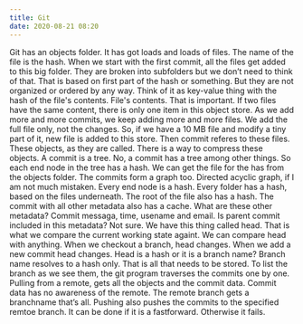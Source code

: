 ```yaml
---
title: Git
date: 2020-08-21 08:20
---
```

Git has an objects folder. It has got loads and loads of files. The name of the file is the hash. When we start with the first commit, all the files get added to this big folder. They are broken into subfolders but we don’t need to think of that. That is based on first part of the hash or something. But they are not organized or ordered by any way. Think of it as key-value thing with the hash of the file's contents. File's contents. That is important. If two files have the same content, there is only one item in this object store. As we add more and more commits, we keep adding more and more files. We add the full file only, not the changes. So, if we have a 10 MB file and modify a tiny part of it, new file is added to this store. Then commit referes to these files. These objects, as they are called. There is a way to compress these objects. A commit is a tree. No, a commit has a tree among other things. So each end node in the tree has a hash. We can get the file for the has from the objects folder. The commits form a graph too. Directed acyclic graph, if I am not much mistaken. Every end node is a hash. Every folder has a hash, based on the files underneath. The root of the file also has a hash. The commit with all other metadata also has a cache. What are these other metadata? Commit messaga, time, usename and email. Is parent commit included in this metadata? Not sure. We have this thing called head. That is what we compare the current working state againt. We can compare head with anything. When we checkout a branch, head changes. When we add a new commit head changes. Head is a hash or it is a branch name? Branch name resolves to a hash only. That is all that needs to be stored. To list the branch as we see them, the git program traverses the commits one by one. Pulling from a remote, gets all the objects and the commit data. Commit data has no awareness of the remote. The remote branch gets a branchname that’s all. Pushing also pushes the commits to the specified remtoe branch. It can be done if it is a fastforward. Otherwise it fails.